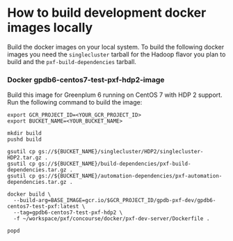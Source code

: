 # How to build development docker images locally

Build the docker images on your local system. To build the following docker
images you need the `singlecluster` tarball for the Hadoop flavor you plan to
build and the `pxf-build-dependencies` tarball.

### Docker gpdb6-centos7-test-pxf-hdp2-image

Build this image for Greenplum 6 running on CentOS 7 with HDP 2 support.
Run the following command to build the image:

```
export GCR_PROJECT_ID=<YOUR_GCR_PROJECT_ID>
export BUCKET_NAME=<YOUR_BUCKET_NAME>

mkdir build
pushd build

gsutil cp gs://${BUCKET_NAME}/singlecluster/HDP2/singlecluster-HDP2.tar.gz .
gsutil cp gs://${BUCKET_NAME}/build-dependencies/pxf-build-dependencies.tar.gz .
gsutil cp gs://${BUCKET_NAME}/automation-dependencies/pxf-automation-dependencies.tar.gz .

docker build \
  --build-arg=BASE_IMAGE=gcr.io/$GCR_PROJECT_ID/gpdb-pxf-dev/gpdb6-centos7-test-pxf:latest \
  --tag=gpdb6-centos7-test-pxf-hdp2 \
  -f ~/workspace/pxf/concourse/docker/pxf-dev-server/Dockerfile .

popd
```
